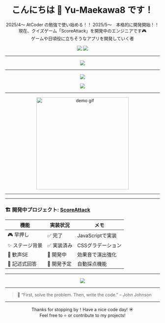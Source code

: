 <!-- タイトル -->
<h1 align="center">こんにちは 👋 Yu-Maekawa8 です！</h1>

<!-- 簡単な自己紹介 -->
<p align="center">
  2025/4～ AtCoder の勉強で使い始める！！
  2025/5～　本格的に開発開始！！
  現在、クイズゲーム「ScoreAttack」を開発中のエンジニアです🎮<br>
  ゲームや日頃役に立ちそうなアプリを開発していく者
</p>

<!-- バッジ -->
<p align="center">
  <img src="https://img.shields.io/github/followers/Yu-Maekawa8?label=フォロワー&style=social" />
  <img src="https://img.shields.io/github/stars/Yu-Maekawa8/ScoreAttack?label=ScoreAttack&style=social" />
</p>

---

<!-- GitHub Trophy -->
<p align="center">
  <img src="https://github-profile-trophy.vercel.app/?username=Yu-Maekawa8&theme=gruvbox" />
</p>

---

<!-- GitHub Stats -->
<p align="center">
  <img src="https://github-readme-stats.vercel.app/api?username=Yu-Maekawa8&show_icons=true&theme=tokyonight" />
</p>

<!-- Top Languages -->
<p align="center">
  <img src="https://github-readme-stats.vercel.app/api/top-langs/?username=Yu-Maekawa8&layout=compact&theme=tokyonight" />
</p>

---

<!-- デモGIF（仮） -->
<p align="center">
  <img src="https://media.giphy.com/media/3oEjI6SIIHBdRxXI40/giphy.gif" width="300" alt="demo gif" />
</p>

---

<!-- GitHub Snake（実装する場合） -->
<!-- 必要ならGitHub Actionsを設定します！ -->
<!--
<p align="center">
  <img src="https://github.com/Yu-Maekawa8/Yu-Maekawa8/blob/output/github-contribution-grid-snake.svg" />
</p>
-->

---

<!-- プロジェクト紹介 -->
### 🏗️ 開発中プロジェクト: [ScoreAttack](https://github.com/Yu-Maekawa8/ScoreAttack)

| 機能 | 実装状況 | メモ |
|------|----------|------|
| 🎮 早押し | ✅ 完了 | JavaScriptで実装 |
| ✨ ステージ背景 | ✅ 実装済み | CSSグラデーション |
| 📢 歓声SE | 🔧 開発中 | 効果音で演出強化 |
| 🧠 記述式回答 | 🔧 開発予定 | 自動採点機能 |

---

<!-- ポートフォリオリンク風ボタン -->
<p align="center">
  <a href="https://github.com/Yu-Maekawa8/ScoreAttack" target="_blank">
    <img src="https://img.shields.io/badge/ScoreAttack-View%20Project-green?style=for-the-badge" />
  </a>
</p>

---

<!-- 一言・名言 -->
> 💬 “First, solve the problem. Then, write the code.” – John Johnson

---

<!-- 最後のあいさつ -->
<p align="center">
Thanks for stopping by！Have a nice code day! ☀️<br>
Feel free to ⭐️ or contribute to my projects!
</p>

<!--
**Yu-Maekawa8/Yu-Maekawa8** is a ✨ _special_ ✨ repository because its `README.md` (this file) appears on your GitHub profile.

Here are some ideas to get you started:

- 🔭 I’m currently working on ...
- 🌱 I’m currently learning ...
- 👯 I’m looking to collaborate on ...
- 🤔 I’m looking for help with ...
- 💬 Ask me about ...
- 📫 How to reach me: ...
- 😄 Pronouns: ...
- ⚡ Fun fact: ...
-->
